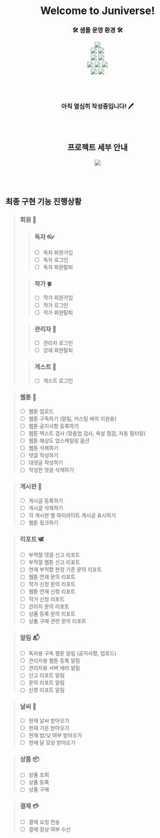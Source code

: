 
# <div align=center>Welcome to Juniverse!
  
  ### <div align=center> 🛠️ 샘플 운영 환경 🛠️
  
<div align=center><img src="https://img.shields.io/badge/Docker 20.10.17-FFFFFF?style=flat&logo=Docker&logoColor=2496ED"/>
  
<div align=center><img src="https://img.shields.io/badge/Python 3.10-FFFFFF?style=flat&logo=Python&logoColor=3776AB"/> <img src="https://img.shields.io/badge/FastAPI 0.79.0-FFFFFF?style=flat&logo=FastAPI&logoColor=009688"/>
  
<div align=center><img src="https://img.shields.io/badge/Redis 7.0-FFFFFF?style=flat&logo=Redis&logoColor=DC382D"/> <img src="https://img.shields.io/badge/Mariadb 10.8-FFFFFF?style=flat&logo=MariaDB&logoColor=003545"/>
  
<div align=center><img src="https://img.shields.io/badge/NGINX 1.18.0-FFFFFF?style=flat&logo=NGINX&logoColor=009639"/> <img src="https://img.shields.io/badge/Gunicorn-FFFFFF?style=flat&logo=Gunicorn&logoColor=499848"/> <img src="https://img.shields.io/badge/Uvicorn-FFFFFF?style=flat&logo=Gunicorn&logoColor=499848"/>
  
<div align=center><img src="https://img.shields.io/badge/Ubuntu 20.04-FFFFFF?style=flat&logo=Ubuntu&logoColor=E95420"/> <img src="https://img.shields.io/badge/Oracle Free Tier-FFFFFF?style=flat&logo=Oracle&logoColor=F80000"/>

</div>
</div>
</div>
</div>
</div>
</div>



<br><br/>
  
### <div align=center>**아직 열심히 작성중입니다! :pen:**

<br><br/>

## <div align=center> 프로젝트 세부 안내

#### <div align=center> [<img src="https://img.shields.io/badge/Juniverse The Creative Lab-FFFFFF?style=flat&logo=Notion&logoColor=2496ED"/>](https://www.notion.so/punrabbit/Juniverse-The-Creative-Web-b5c587a2c65e4dc3a471336d39487145)

<br><br/>

## 최종 구현 기능 진행상황

> ### 회원 :runner:
> > ### 독자 &#128083;
> > - [ ] 독자 회원가입
> > - [ ] 독자 로그인
> > - [ ] 독자 회원탈퇴
> 
> > ### 작가 &#127808;
> > - [ ] 작가 회원가입
> > - [ ] 작가 로그인
> > - [ ] 작가 회원탈퇴
>
> > ### 관리자 &#128677;
> >
> > - [ ] 관리자 로그인
> > - [ ] 강제 회원탈퇴
>
> > ### 게스트 &#127913;
> >
> > - [ ] 게스트 로그인

> ### 웹툰 :book:
>
> - [ ] 웹툰 업로드
> - [ ] 웹툰 구독하기 (알림, 커스텀 배치 지원용)
> - [ ] 웹툰 공지사항 등록하기
> - [ ] 웹툰 텍스트 검사 (맞춤법 검사, 욕설 점검, 자동 필터링)
> - [ ] 웹툰 해상도 업스케일링 옵션
> - [ ] 웹툰 삭제하기
> - [ ] 댓글 작성하기
> - [ ] 대댓글 작성하기
> - [ ] 작성한 댓글 삭제하기

> ### 게시판 &#128278;
> - [ ] 게시글 등록하기
> - [ ] 게시글 삭제하기
> - [ ] 각 게시판 별 하이라이트 게시글 표시하기
> - [ ] 웹툰 링크하기

> ### 리포트 &#128330;
> 
> - [ ] 부적절 댓글 신고 리포트
> - [ ] 부적절 웹툰 신고 리포트
> - [ ] 연재 부적합 판정 기준 문의 리포트
> - [ ] 웹툰 연재 문의 리포트
> - [ ] 작가 신청 문의 리포트
> - [ ] 웹툰 연재 신청 리포트
> - [ ] 작가 신청 리포트
> - [ ] 관리자 문의 리포트
> - [ ] 상품 등록 문의 리포트
> - [ ] 상품 구매 관련 문의 리포트

> ### 알림 &#128236;
> 
> - [ ] 독자용 구독 웹툰 알림 (공지사항, 업로드)
> - [ ] 관리자용 웹툰 등록 알림
> - [ ] 관리자용 서버 에러 알림
> - [ ] 신고 리포트 알림
> - [ ] 문의 리포트 알림
> - [ ] 신청 리포트 알림

> ### 날씨 &#127756;
> - [ ] 현재 날씨 받아오기
> - [ ] 현재 기온 받아오기
> - [ ] 현재 밤/낮 여부 받아오기
> - [ ] 현재 달 모양 받아오기

> ### 상품 &#128230;
> - [ ] 상품 조회
> - [ ] 상품 등록
> - [ ] 상품 구매

> ### 결제 &#128179;
> - [ ] 결제 요청 전송
> - [ ] 결제 정상 여부 수신

